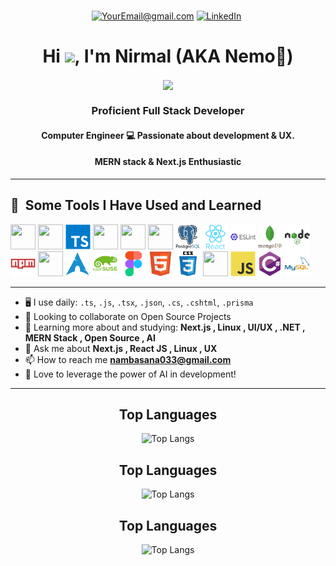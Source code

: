 &emsp;&emsp;&emsp;&emsp;&emsp;&emsp;&emsp;&emsp;&emsp;&emsp;&emsp;
&emsp;&emsp;&emsp;&emsp;&emsp;&emsp;&emsp;&emsp;&emsp;&emsp;&emsp;
&emsp;&emsp;&emsp;&emsp;&emsp;&emsp;&emsp;&emsp;&emsp;&emsp;&emsp;
&emsp;&emsp;&emsp;&emsp;&emsp;&emsp;&emsp;&emsp;&emsp;
<a href="mailto:nambasana033@gmail.com">![YourEmail@gmail.com](https://img.shields.io/badge/Gmail-D14836?style=for-the-badge&logo=gmail&logoColor=white)</a>
[![LinkedIn](https://img.shields.io/badge/LinkedIn-0077B5?style=for-the-badge&logo=linkedin&logoColor=white)](https://www.linkedin.com/in/nirmal-ambasana-753a82220/)

<h1 align="center">Hi <img src="https://media.giphy.com/media/hvRJCLFzcasrR4ia7z/giphy.gif" width="30">, I'm Nirmal (AKA Nemo🐠) </h1>

<div align="center">
<picture> <img align="center" src="https://github.com/7oSkaaa/7oSkaaa/blob/main/Images/Right_Side.gif?raw=true" width = 350px></picture>
</div>
<h3 align="center">Proficient Full Stack Developer</h3>
<h4 align="center">Computer Engineer 💻 Passionate about development & UX.</h4>
<h4 align="center">MERN stack & Next.js Enthusiastic</h4>

---

<h2> 🚀 &nbsp;Some Tools I Have Used and Learned</h2>
<p align="left">
          <img
            src="https://cdn.jsdelivr.net/gh/devicons/devicon/icons/vscode/vscode-original.svg"
            width="40"
            height="40"
          />
          <img
            src="https://www.datocms-assets.com/75941/1657707878-nextjs_logo.png"
            width="40"
            height="40"
          />
          <img
            src="https://github.com/devicons/devicon/blob/master/icons/typescript/typescript-original.svg"
            width="40"
            height="40"
          />
          <img
            src="https://cdn.jsdelivr.net/gh/devicons/devicon/icons/tailwindcss/tailwindcss-original.svg"
            width="40"
            height="40"
          />
          <img
            src="https://seeklogo.com/images/F/framer-motion-logo-DA1E33CAA1-seeklogo.com.png"
            width="40"
            height="40"
          />
          <img
            src="https://raw.githubusercontent.com/meech-ward/sammeechward.com_mdx/master/content/articles/database/why-use-prisma/images/why-use-prisma.png"
            width="40"
            height="40"
          />
          <img
            src="https://github.com/devicons/devicon/blob/master/icons/postgresql/postgresql-original-wordmark.svg"
            width="40"
            height="40"
          />
          <img
            src="https://github.com/devicons/devicon/blob/master/icons/react/react-original-wordmark.svg"
            width="40"
            height="40"
          />
          <img
            src="https://github.com/devicons/devicon/blob/master/icons/eslint/eslint-original-wordmark.svg"
            width="40"
            height="40"
          />
          <img
            src="https://github.com/devicons/devicon/blob/master/icons/mongodb/mongodb-original-wordmark.svg"
            width="40"
            height="40"
          />
          <img
            src="https://github.com/devicons/devicon/blob/master/icons/nodejs/nodejs-original-wordmark.svg"
            width="40"
            height="40"
          />
          <img
            src="https://github.com/devicons/devicon/blob/master/icons/npm/npm-original-wordmark.svg"
            width="40"
            height="40"
          />
          <img
            src="https://cdn.jsdelivr.net/gh/devicons/devicon/icons/linux/linux-original.svg"
            width="40"
            height="40"
          />
          <img
            src="https://github.com/devicons/devicon/blob/master/icons/archlinux/archlinux-original.svg"
            width="40"
            height="40"
          />
          <img
            src="https://github.com/devicons/devicon/blob/master/icons/opensuse/opensuse-original-wordmark.svg"
            width="40"
            height="40"
          />
          <img
            src="https://github.com/devicons/devicon/blob/master/icons/figma/figma-original.svg"
            width="40"
            height="40"
          />
          <img
            src="https://github.com/devicons/devicon/blob/master/icons/html5/html5-original.svg"
            width="40"
            height="40"
          />
          <img
            src="https://github.com/devicons/devicon/blob/master/icons/css3/css3-original-wordmark.svg"
            width="40"
            height="40"
          />
          <img
            src="https://cdn.jsdelivr.net/gh/devicons/devicon/icons/bootstrap/bootstrap-original.svg"
            width="40"
            height="40"
          />
          <img
            src="https://github.com/devicons/devicon/blob/master/icons/javascript/javascript-original.svg"
            width="40"
            height="40"
          />
          <img
            src="https://github.com/devicons/devicon/blob/master/icons/csharp/csharp-original.svg"
            width="40"
            height="40"
          />
          <img
            src="https://github.com/devicons/devicon/blob/master/icons/mysql/mysql-original-wordmark.svg"
            width="40"
            height="40"
          />
        </p>


---
- 🖥️ I use daily: `.ts`, `.js`, `.tsx`, `.json`, `.cs`, `.cshtml`, `.prisma`
- 👀 Looking to collaborate on Open Source Projects
- 🌱 Learning more about and studying: **Next.js , Linux , UI/UX , .NET , MERN Stack , Open Source , AI**
- 💬 Ask me about **Next.js , React JS , Linux , UX**
- 📫 How to reach me **nambasana033@gmail.com**
- 🤖 Love to leverage the power of AI in development!
---


<div align="center">

## Top Languages

![Top Langs](https://github-readme-stats.vercel.app/api/top-langs/?username=Nirmal314&layout=compact&theme=radical)
     
</div>


<div align="center">

## Top Languages

![Top Langs](https://github-readme-stats.vercel.app/api?username=Nirmal314&show_icons=true&theme=dark)
     
</div>


<div align="center">

## Top Languages

![Top Langs](https://github-readme-streak-stats.herokuapp.com/?user=Nirmal314&theme=dark)
     
</div>
